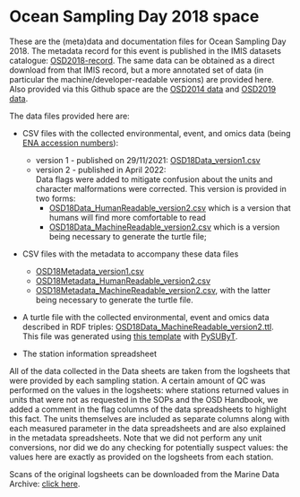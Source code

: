 # Ocean Sampling Day 2018 space

These are the (meta)data and documentation files for Ocean Sampling Day 2018. The metadata record for this event is published in the IMIS datasets catalogue: [OSD2018-record](https://www.vliz.be/en/imis?module=dataset&dasid=7916). The same data can be obtained as a direct download from that IMIS record, but a more annotated set of data (in particular the machine/developer-readable versions) are provided here. Also provided via this Github space are the [OSD2014 data](https://github.com/ocean-sampling-day/OSD2014) and [OSD2019 data](https://github.com/ocean-sampling-day/OSD2019).   





The data files provided here are:
* CSV files with the collected environmental, event, and omics data (being [ENA accession numbers](https://www.ebi.ac.uk/ena/browser/home)):  
    * version 1 - published on 29/11/2021: [OSD18Data_version1.csv](https://raw.githubusercontent.com/ocean-sampling-day/OSD2018/main/OSD18Data_version1.csv)
    * version 2 - published in April 2022:  
    Data flags were added to mitigate confusion about the units and character malformations were corrected. This version is provided in two forms:
        - [OSD18Data_HumanReadable_version2.csv](https://raw.githubusercontent.com/ocean-sampling-day/OSD2018/main/OSD18Data_HumanReadable_version2.csv) which is a version that humans will find more comfortable to read
        - [OSD18Data_MachineReadable_version2.csv](https://raw.githubusercontent.com/ocean-sampling-day/OSD2018/main/OSD18Data_MachineReadable_version2.csv) which is a version being necessary to generate the turtle file;  
    
* CSV files with the metadata to accompany these data files
    * [OSD18Metadata_version1.csv](https://raw.githubusercontent.com/ocean-sampling-day/OSD2018/main/OSD18Metadata_version1.csv) 
    * [OSD18Metadata_HumanReadable_version2.csv](https://raw.githubusercontent.com/ocean-sampling-day/OSD2018/main/OSD18Metadata_HumanReadable_version2.csv) 
    * [OSD18Metadata_MachineReadable_version2.csv](https://raw.githubusercontent.com/ocean-sampling-day/OSD2018/main/OSD18Metadata_MachineReadable_version2.csv), with the latter being necessary to generate the turtle file.
* A turtle file with the collected environmental, event and omics data described in RDF triples: [OSD18Data_MachineReadable_version2.ttl](https://raw.githubusercontent.com/ocean-sampling-day/OSD2018/main/OSD18Data_MachineReadable_version2.ttl).  
This file was generated using [this template](https://raw.githubusercontent.com/ocean-sampling-day/OSD2018/main/OSD18Data_MachineReadable_version2.ldt) with [PySUByT](https://github.com/vliz-be-opsci/pysubyt).
* The station information spreadsheet

All of the data collected in the Data sheets are taken from the logsheets that were provided by each sampling station. A certain amount of QC was performed on the values in the logsheets: where stations returned values in units that were not as requested in the SOPs and the OSD Handbook, we added a comment in the flag columns of the data spreadsheets to highlight this fact. The units themselves are included as separate columns along with each measured parameter in the data spreadsheets and are also explained in the metadata spreadsheets. Note that we did not perform any unit conversions, nor did we do any checking for potentially suspect values: the values here are exactly as provided on the logsheets from each station.

Scans of the original logsheets can be downloaded from the Marine Data Archive: [click here](https://mda.vliz.be/directlink.php?fid=VLIZ_00000615_625ebb1f06a6d729944697).
